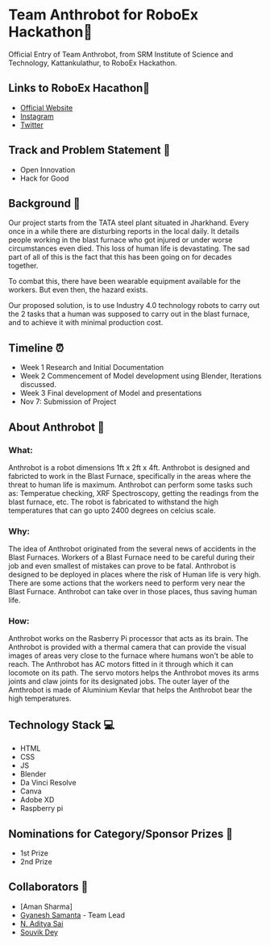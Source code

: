 # Team Anthrobot for RoboEx Hackathon🤖
   Official Entry of Team Anthrobot, from SRM Institute of Science and Technology, Kattankulathur, to RoboEx Hackathon.

## Links to RoboEx Hacathon🔗
* [Official Website](https://www.dreadnoughtrobotics.co.in/)
* [Instagram](https://www.instagram.com/avianworkshops/)
* [Twitter](https://twitter.com/intent/tweet?text=RoboEx%20Hackathon%20from%20dreadnought%20robotics%20@%20&url=https://dare2compete.com/o/h50Plze)

## Track and Problem Statement 🚧

* Open Innovation
* Hack for Good

## Background 📖

Our project starts from the TATA steel plant situated in Jharkhand. Every once in a while there are disturbing reports in the local daily. It details people working in the blast furnace who got injured or under worse circumstances even died. This loss of human life is devastating. The sad part of all of this is the fact that this has been going on for decades together. <br/>

To combat this, there have been wearable equipment available for the workers. But even then, the hazard exists. <br/>

Our proposed solution, is to use Industry 4.0 technology robots to carry out the 2 tasks that a human was supposed to carry out in the blast furnace, and to achieve it with minimal production cost. 

## Timeline ⏰

* Week 1 Research and Initial Documentation
* Week 2 Commencement of Model development using Blender, Iterations discussed.
* Week 3 Final development of Model and presentations
* Nov 7: Submission of Project

## About Anthrobot 🔧
### What:

Anthrobot is a robot dimensions 1ft x 2ft x 4ft. Anthrobot is designed and fabricted to work in the Blast Furnace, specifically in the areas where the threat to human life is maximum. Anthrobot can perform some tasks such as: Temperatue checking, XRF Spectroscopy, getting the readings from the blast furnace, etc. The robot is fabricated to withstand the high temperatures that can go upto 2400 degrees on celcius scale.

### Why:

The idea of Anthrobot originated from the several news of accidents in the Blast Furnaces. Workers of a Blast Furnace need to be careful during their job        and even smallest of mistakes can prove to be fatal. Anthrobot is designed to be deployed in places where the risk of Human life is very high. There are some actions that the workers need to perform very near the Blast Furnace. Anthrobot can take over in those places, thus saving human life.

### How:

Anthrobot works on the Rasberry Pi processor that acts as its brain. The Anthrobot is provided with a thermal camera that can provide the visual images of areas very close to the furnace where humans won't be able to reach. The Anthrobot has AC motors fitted in it through which it can locomote on its path. The servo motors helps the Anthrobot moves its arms joints and claw joints for its designated jobs. The outer layer of the Amthrobot is made of Aluminium Kevlar that helps the Anthrobot bear the high temperatures. 

## Technology Stack 💻
* HTML
* CSS
* JS
* Blender
* Da Vinci Resolve
* Canva
* Adobe XD
* Raspberry pi

## Nominations for Category/Sponsor Prizes 🤝
* 1st Prize
* 2nd Prize

## Collaborators 🤖
* [Aman Sharma]
* [Gyanesh Samanta](https://github.com/Gyanesh-Samanta123) - Team Lead
* [N. Aditya Sai](https://github.com/aadityasai37) 
* [Souvik Dey](https://github.com/Souvikdey10) 



